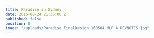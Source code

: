 ```yaml
---
title: Paradise in Sydney
date: 2016-08-24 21:36:00 Z
published: false
position: 0
image: "/uploads/Paradise_FinalDesign_160504_MLP_A_DEVNOTES.jpg"
---
```


